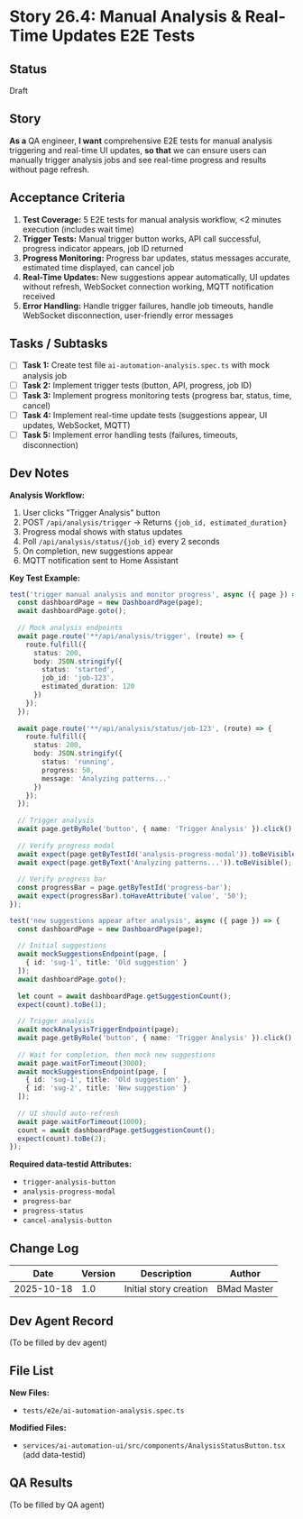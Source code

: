 # Story 26.4: Manual Analysis & Real-Time Updates E2E Tests

## Status
Draft

## Story

**As a** QA engineer,
**I want** comprehensive E2E tests for manual analysis triggering and real-time UI updates,
**so that** we can ensure users can manually trigger analysis jobs and see real-time progress and results without page refresh.

## Acceptance Criteria

1. **Test Coverage:** 5 E2E tests for manual analysis workflow, <2 minutes execution (includes wait time)
2. **Trigger Tests:** Manual trigger button works, API call successful, progress indicator appears, job ID returned
3. **Progress Monitoring:** Progress bar updates, status messages accurate, estimated time displayed, can cancel job
4. **Real-Time Updates:** New suggestions appear automatically, UI updates without refresh, WebSocket connection working, MQTT notification received
5. **Error Handling:** Handle trigger failures, handle job timeouts, handle WebSocket disconnection, user-friendly error messages

## Tasks / Subtasks

- [ ] **Task 1:** Create test file `ai-automation-analysis.spec.ts` with mock analysis job
- [ ] **Task 2:** Implement trigger tests (button, API, progress, job ID)
- [ ] **Task 3:** Implement progress monitoring tests (progress bar, status, time, cancel)
- [ ] **Task 4:** Implement real-time update tests (suggestions appear, UI updates, WebSocket, MQTT)
- [ ] **Task 5:** Implement error handling tests (failures, timeouts, disconnection)

## Dev Notes

**Analysis Workflow:**
1. User clicks "Trigger Analysis" button
2. POST `/api/analysis/trigger` → Returns `{job_id, estimated_duration}`
3. Progress modal shows with status updates
4. Poll `/api/analysis/status/{job_id}` every 2 seconds
5. On completion, new suggestions appear
6. MQTT notification sent to Home Assistant

**Key Test Example:**
```typescript
test('trigger manual analysis and monitor progress', async ({ page }) => {
  const dashboardPage = new DashboardPage(page);
  await dashboardPage.goto();
  
  // Mock analysis endpoints
  await page.route('**/api/analysis/trigger', (route) => {
    route.fulfill({
      status: 200,
      body: JSON.stringify({
        status: 'started',
        job_id: 'job-123',
        estimated_duration: 120
      })
    });
  });
  
  await page.route('**/api/analysis/status/job-123', (route) => {
    route.fulfill({
      status: 200,
      body: JSON.stringify({
        status: 'running',
        progress: 50,
        message: 'Analyzing patterns...'
      })
    });
  });
  
  // Trigger analysis
  await page.getByRole('button', { name: 'Trigger Analysis' }).click();
  
  // Verify progress modal
  await expect(page.getByTestId('analysis-progress-modal')).toBeVisible();
  await expect(page.getByText('Analyzing patterns...')).toBeVisible();
  
  // Verify progress bar
  const progressBar = page.getByTestId('progress-bar');
  await expect(progressBar).toHaveAttribute('value', '50');
});

test('new suggestions appear after analysis', async ({ page }) => {
  const dashboardPage = new DashboardPage(page);
  
  // Initial suggestions
  await mockSuggestionsEndpoint(page, [
    { id: 'sug-1', title: 'Old suggestion' }
  ]);
  await dashboardPage.goto();
  
  let count = await dashboardPage.getSuggestionCount();
  expect(count).toBe(1);
  
  // Trigger analysis
  await mockAnalysisTriggerEndpoint(page);
  await page.getByRole('button', { name: 'Trigger Analysis' }).click();
  
  // Wait for completion, then mock new suggestions
  await page.waitForTimeout(3000);
  await mockSuggestionsEndpoint(page, [
    { id: 'sug-1', title: 'Old suggestion' },
    { id: 'sug-2', title: 'New suggestion' }
  ]);
  
  // UI should auto-refresh
  await page.waitForTimeout(1000);
  count = await dashboardPage.getSuggestionCount();
  expect(count).toBe(2);
});
```

**Required data-testid Attributes:**
- `trigger-analysis-button`
- `analysis-progress-modal`
- `progress-bar`
- `progress-status`
- `cancel-analysis-button`

## Change Log
| Date | Version | Description | Author |
|------|---------|-------------|--------|
| 2025-10-18 | 1.0 | Initial story creation | BMad Master |

## Dev Agent Record
(To be filled by dev agent)

## File List
**New Files:**
- `tests/e2e/ai-automation-analysis.spec.ts`

**Modified Files:**
- `services/ai-automation-ui/src/components/AnalysisStatusButton.tsx` (add data-testid)

## QA Results
(To be filled by QA agent)

